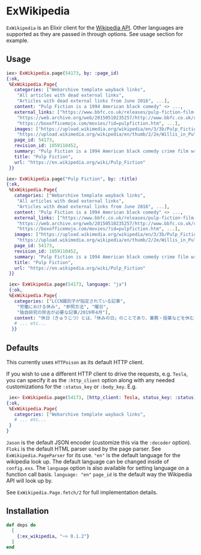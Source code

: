 # ExWikipedia

`ExWikipedia` is an Elixir client for the [Wikipedia API](https://en.wikipedia.org/w/api.php). Other languages are supported as they are passed in through options. See usage section for example.

## Usage

```elixir
iex> ExWikipedia.page(54173, by: :page_id)
{:ok,
 %ExWikipedia.Page{
   categories: ["Webarchive template wayback links",
    "All articles with dead external links",
    "Articles with dead external links from June 2016", ...],
   content: "Pulp Fiction is a 1994 American black comedy" <> ...,
   external_links: ["https://www.bbfc.co.uk/releases/pulp-fiction-film-0",
    "https://web.archive.org/web/20150510235257/http://www.bbfc.co.uk/releases/pulp-fiction-film-0",
    "https://boxofficemojo.com/movies/?id=pulpfiction.htm", ...],
   images: ["https://upload.wikimedia.org/wikipedia/en/3/3b/Pulp_Fiction_%281994%29_poster.jpg",
    "https://upload.wikimedia.org/wikipedia/en/thumb/2/2e/Willis_in_Pulp_Fiction.jpg/", ...],
   page_id: 54173,
   revision_id: 1059110452,
   summary: "Pulp Fiction is a 1994 American black comedy crime film written and directed by Quentin Tarantino, who conceived it with Roger Avary. Starring John Travolta, Samuel L. Jackson," <> ...,
   title: "Pulp Fiction",
   url: "https://en.wikipedia.org/wiki/Pulp_Fiction"
 }}
```

```elixir
iex> ExWikipedia.page("Pulp Fiction", by: :title)
{:ok,
 %ExWikipedia.Page{
   categories: ["Webarchive template wayback links",
    "All articles with dead external links",
    "Articles with dead external links from June 2016", ...],
   content: "Pulp Fiction is a 1994 American black comedy" <> ...,
   external_links: ["https://www.bbfc.co.uk/releases/pulp-fiction-film-0",
    "https://web.archive.org/web/20150510235257/http://www.bbfc.co.uk/releases/pulp-fiction-film-0",
    "https://boxofficemojo.com/movies/?id=pulpfiction.htm", ...],
   images: ["https://upload.wikimedia.org/wikipedia/en/3/3b/Pulp_Fiction_%281994%29_poster.jpg",
    "https://upload.wikimedia.org/wikipedia/en/thumb/2/2e/Willis_in_Pulp_Fiction.jpg/", ...],
   page_id: 54173,
   revision_id: 1059110452,
   summary: "Pulp Fiction is a 1994 American black comedy crime film written and directed by Quentin Tarantino, who conceived it with Roger Avary. Starring John Travolta, Samuel L. Jackson," <> ...,
   title: "Pulp Fiction",
   url: "https://en.wikipedia.org/wiki/Pulp_Fiction"
 }}
```

```elixir
 iex> ExWikipedia.page(54173, language: "ja")
 {:ok,
 %ExWikipedia.Page{
   categories: ["LCCN識別子が指定されている記事",
    "労働における休み", "参照方法", "曜日",
    "独自研究の除去が必要な記事/2019年4月"],
   content: "休日（きゅうじつ）とは、「休みの日」のことであり、業務・授業などを休む日である。辞書『広辞苑』では「休日」の2番目の意味として、特に日曜日や国民の祝日（≒各国の法定の祝日）など、という説明をしている。\n「休暇」（きゅうか）のほうも同様に、学校・会社・官庁などの「やすみ」のことである。そこに追加説明があり、しばしば日曜・祝日など以外のやすみを言う、とされる。\nなお、英語では土日" <> ...,
   # ... etc...
  }}
 ```

## Defaults

This currently uses `HTTPoison` as its default HTTP client.

If you wish to use a different HTTP client to drive the requests, e.g. `Tesla`, you can specify it as the `:http_client` option along with any needed customizations for the `:status_key` or `:body_key`.  E.g.

```elixir
 iex> ExWikipedia.page(54173, [http_client: Tesla, status_key: :status])
{:ok,
 %ExWikipedia.Page{
   categories: ["Webarchive template wayback links",
   # ... etc...
 }
}
```

`Jason` is the default JSON encoder (customize this via the `:decoder` option).
`Floki` is the default HTML parser used by the page parser. See `ExWikipedia.PageParser` for its use.
`"en"` is the default language for the wikipedia look up. The default language can be changed inside of 
`config.exs`. The `language` option is also available for setting language on a function call basis.
`language: "en"`
`page_id` is the default way the Wikipedia API will look up by.


See `ExWikipedia.Page.fetch/2` for full implementation details.

## Installation

```elixir
def deps do
  [
    {:ex_wikipedia, "~> 0.1.2"}
  ]
end
```
